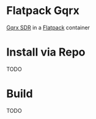 # Flatpack Gqrx
[Gqrx SDR](http://gqrx.dk/) in a [Flatpack](http://flatpak.org/) container

# Install via Repo
TODO

# Build
TODO
